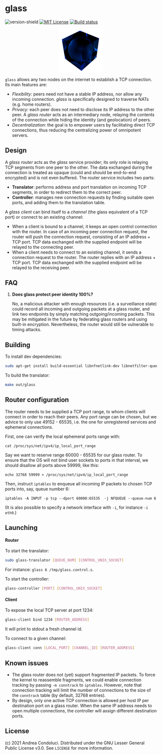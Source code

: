 # glass
![version-shield]
[![MIT License][license-shield]][license-url]
[![Build status][status-shield]][status-url]

<p align="center">
  <img src="assets/glass-logo.png" width="150"/>
</p>

`glass` allows any two nodes on the internet to establish a TCP connection. Its main features are:

- _Flexibility:_ peers need not have a stable IP address, nor allow any incoming connection. _glass_ is specifically designed to traverse NATs (e.g. home routers).
- _Privacy:_ each peer does not need to disclose its IP address to the other peer. A _glass router_ acts as an intermediary node, relaying the contents of the connection while hiding the identity (and geolocation) of peers.
- _Decentralization:_ the goal is to empower users by facilitating direct TCP connections, thus reducing the centralizing power of omnipotent servers.

## Design

A _glass router_ acts as the _glass_ service provider; its only role is relaying TCP segments from one peer to the other. The data exchanged during the connection is treated as opaque (could and should be end-to-end encrypted) and is not even buffered. The router service includes two parts:
- **Translator**: performs address and port translation on incoming TCP segments, in order to redirect them to the correct peer.
- **Controller**: manages new connection requests by finding suitable open ports, and adding them to the translation table.

A _glass client_ can bind itself to a _channel_ (the glass equivalent of a TCP port) or connect to an existing channel:
- When a client is bound to a channel, it keeps an open control connection with the router. In case of an incoming peer connection request, the router will push the connection request, consisting of an IP address + TCP port. TCP data exchanged with the supplied endpoint will be relayed to the connecting peer.
- When a client needs to connect to an existing channel, it sends a connection request to the router. The router replies with an IP address + TCP port. TCP data exchanged with the supplied endpoint will be relayed to the receiving peer.

## FAQ
1. **Does glass protect peer identity 100%?**
   
   No, a malicious attacker with enough resources (i.e. a surveillance state) could record all incoming and outgoing packets at a glass router, and link two endpoints by simply matching outgoing/incoming packets. This may be mitigated in the future by federating glass routers and using built-in encryption. Nevertheless, the router would still be vulnerable to timing attacks.

## Building

To install dev dependencies:
```bash
sudo apt-get install build-essential libnfnetlink-dev libnetfilter-queue-dev
```

To build the translator:
```bash
make out/glass
```

## Router configuration

The router needs to be supplied a TCP port range, to whom clients will connect in order to reach their peers. Any port range can be chosen, but we advice to only use 49152 - 65535, i.e. the one for unregistered services and ephemeral connections.

First, one can verify the local ephemeral ports range with:

```
cat /proc/sys/net/ipv4/ip_local_port_range
```

Say we want to reserve range 60000 - 65535 for our glass router. 
To ensure that the OS will not bind user sockets to ports in that interval, we should disallow all ports above 59999, like this:

```
echo 32768 59999 > /proc/sys/net/ipv4/ip_local_port_range
```

Then, instruct `iptables` to enqueue all incoming IP packets to chosen TCP ports into, say, queue number 6:
```
iptables -A INPUT -p tcp --dport 60000:65535  -j NFQUEUE --queue-num 6
```

(It is also possible to specify a network interface with `-i`, for instance `-i eth0`.)

## Launching

#### Router
To start the translator:
```bash
sudo glass-translator [QUEUE_NUM] [CONTROL_UNIX_SOCKET] 
```
For instance: `glass 6 /tmp/glass.control.s`.

To start the controller:
```bash
glass-controller [PORT] [CONTROL_UNIX_SOCKET] 
```

#### Client

To expose the local TCP server at port 1234:
```bash
glass-client bind 1234 [ROUTER_ADDRESS]
```

It will print to stdout a fresh channel id.

To connect to a given channel:

```bash
glass-client conn [LOCAL_PORT] [CHANNEL_ID] [ROUTER_ADDRESS]
```

## Known issues
- The glass router does not (yet) support fragmented IP packets. To force the kernel to reassemble fragments, we could enable connection tracking by passing `-m conntrack` to `iptables`. However, note that connection tracking will limit the number of connections to the size of the `conntrack` table (by default, 32768 entries).
- By design, only one active TCP connection is allowed per host IP per destination port on a glass router. When the same IP address needs to open multiple connections, the controller will assign different destination ports.

<!-- LICENSE -->
## License

(c) 2021 Andrea Condoluci. Distributed under the GNU Lesser General Public License v3.0. See `LICENSE` for more information.


<!-- MARKDOWN LINKS & IMAGES -->
<!-- https://www.markdownguide.org/basic-syntax/#reference-style-links -->
[license-shield]: https://img.shields.io/badge/license-LGPL--3.0-success
[license-url]: https://github.com/acondolu/glass/blob/main/LICENSE
[status-shield]: https://img.shields.io/github/workflow/status/acondolu/glass/build/master
[status-url]: https://github.com/acondolu/glass/actions
[version-shield]: https://img.shields.io/badge/version-alpha-important